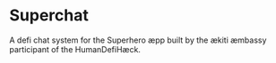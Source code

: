 # Superchat
A defi chat system for the Superhero æpp built by the ækiti æmbassy participant of the HumanDefiHæck.
